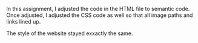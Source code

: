 In this assignment, I adjusted the code in the HTML file to semantic code. Once adjusted, I adjusted the CSS code as well so that all image paths and links lined up.

The style of the website stayed exxactly the same.